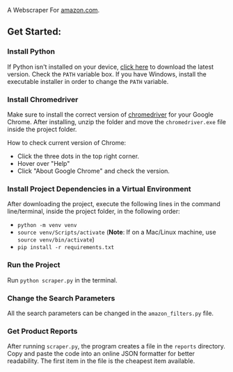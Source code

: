 A Webscraper For [amazon.com](https://amazon.com).

## Get Started:

### Install Python

If Python isn't installed on your device, [click here](https://www.python.org/downloads/) to download the latest version. Check the `PATH` variable box. If you have Windows, install the executable installer in order to change the `PATH` variable.

### Install Chromedriver

Make sure to install the correct version of [chromedriver](https://chromedriver.chromium.org/downloads) for your Google Chrome. After installing, unzip the folder and move the `chromedriver.exe` file inside the project folder.

How to check current version of Chrome:
- Click the three dots in the top right corner.
- Hover over "Help"
- Click "About Google Chrome" and check the version.

### Install Project Dependencies in a Virtual Environment

After downloading the project, execute the following lines in the command line/terminal, inside the project folder, in the following order:
- `python -m venv venv`
- `source venv/Scripts/activate` (**Note**: If on a Mac/Linux machine, use `source venv/bin/activate`)
- `pip install -r requirements.txt`

### Run the Project

Run `python scraper.py` in the terminal.

### Change the Search Parameters

All the search parameters can be changed in the `amazon_filters.py` file.

### Get Product Reports

After running `scraper.py`, the program creates a file in the `reports` directory. Copy and paste the code into an online JSON formatter for better readability. The first item in the file is the cheapest item available.
